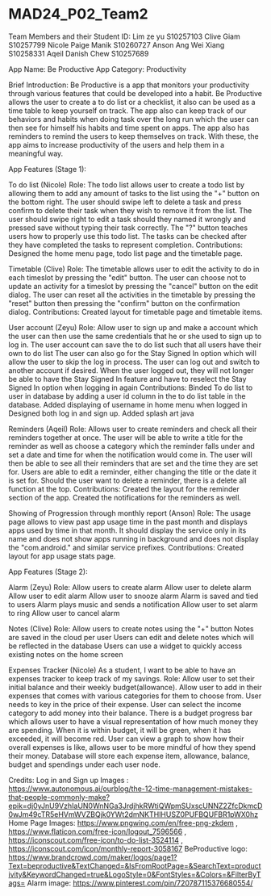 # MAD24_P02_Team2

Team Members and their Student ID:
Lim ze yu S10257103
Clive Giam S10257799
Nicole Paige Manik S10260727
Anson Ang Wei Xiang S10258331
Aqeil Danish Chew S10257689

App Name: Be Productive
App Category: Productivity

Brief Introduction:
Be Productive is a app that monitors your productivity through various features that could be developed into a habit.
Be Productive allows the user to create a to do list or a checklist, it also can be used as a time table to keep yourself on track.
The app also can keep track of our behaviors and habits when doing task over the long run which the user can then see for himself his habits and time spent on apps.
The app also has reminders to remind the users to keep themselves on track.
With these, the app aims to increase productivity of the users and help them in a meaningful way.

App Features (Stage 1):

To do list (Nicole)
Role:
The todo list allows user to create a todo list by allowing them to add any amount of tasks to the list using the "+" button on the bottom right.
The user should swipe left to delete a task and press confirm to delete their task when they wish to remove it from the list.
The user should swipe right to edit a task should they named it wrongly and pressed save without typing their task correctly.
The "?" button teaches users how to properly use this todo list.
The tasks can be checked after they have completed the tasks to represent completion.
Contributions:
Designed the home menu page, todo list page and the timetable page.

Timetable (Clive)
Role:
The timetable allows user to edit the activity to do in each timeslot by pressing the "edit" button.
The user can choose not to update an activity for a timeslot by pressing the "cancel" button on the edit dialog.
The user can reset all the activities in the timetable by pressing the "reset" button then pressing the "confirm" button on the confirmation dialog.
Contributions:
Created layout for timetable page and timetable items.

User account (Zeyu)
Role:
Allow user to sign up and make a account which the user can then use the same credentials that he or she used to sign up to log in.
The user account can save the to do list such that all users have their own to do list
The user can also go for the Stay Signed In option which will allow the user to skip the log in process.
The user can log out and switch to another account if desired. When the user logged out, they will not longer be able to have the Stay Signed In feature and have to reselect the Stay Signed In option when logging in again
Contributions:
Binded To do list to user in database by adding a user id column in the to do list table in the database.
Added displaying of username in home menu when logged in
Designed both log in and sign up.
Added splash art java

Reminders (Aqeil)
Role:
Allows user to create reminders and check all their reminders together at once. 
The user will be able to write a title for the reminder as well as choose a category which the reminder falls under and set a date and time for when the notification would come in. 
The user will then be able to see all their reminders that are set and the time they are set for.
Users are able to edit a reminder, either changing the title or the date it is set for.
Should the user want to delete a reminder, there is a delete all function at the top.
Contributions:
Created the layout for the reminder section of the app. 
Created the notifications for the reminders as well.

Showing of Progression through monthly report (Anson)
Role:
The usage page allows to view past app usage time in the past month and displays apps used by time in that month.
It should display the service only in its name and does not show apps running in background and does not display the "com.android." and similar service prefixes.
Contributions:
Created layout for app usage stats page.

App Features (Stage 2):

Alarm (Zeyu)
Role:
Allow users to create alarm
Allow user to delete alarm
Allow user to edit alarm
Allow user to snooze alarm
Alarm is saved and tied to users
Alarm plays music and sends a notification
Allow user to set alarm to ring
Allow user to cancel alarm

Notes (Clive)
Role:
Allow users to create notes using the "+" button
Notes are saved in the cloud per user
Users can edit and delete notes which will be reflected in the database
Users can use a widget to quickly access existing notes on the home screen

Expenses Tracker (Nicole)
As a student, I want to be able to have an expenses tracker to keep track of my savings.
Role:
Allow user to set their initial balance and their weekly budget(allowance).
Allow user to add in their expenses that comes with various categories for them to choose from.
User needs to key in the price of their expense.
User can select the income category to add money into their balance.
There is a budget progress bar which allows user to have a visual representation of how much money they are spending.
When it is within budget, it will be green, when it has exceeded, it will become red.
User can view a graph to show how their overall expenses is like, allows user to be more mindful of how they spend their money.
Database will store each expense item, allowance, balance, budget and spendings under each user node.




Credits:
Log in and Sign up Images : 
https://www.autonomous.ai/ourblog/the-12-time-management-mistakes-that-people-commonly-make?epik=dj0yJnU9VzhIaUN0WnNGa3JrdjhkRWtiQWpmSUxscUNNZ2ZfcDkmcD0wJm49cTR5eHVmWVZBQjk0YWt2dmNKTHlHUSZ0PUFBQUFBR1pWX0hz
Home Page Images: 
https://www.pngwing.com/en/free-png-zkdem ,
https://www.flaticon.com/free-icon/logout_7596566 ,
https://iconscout.com/free-icon/to-do-list-3524114 ,
https://iconscout.com/icon/monthly-report-3058167
BeProductive logo:
https://www.brandcrowd.com/maker/logos/page1?Text=beproductive&TextChanged=&IsFromRootPage=&SearchText=productivity&KeywordChanged=true&LogoStyle=0&FontStyles=&Colors=&FilterByTags=
Alarm image:
https://www.pinterest.com/pin/720787115376680554/
